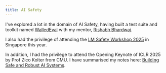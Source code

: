 ```yaml
---
title: AI Safety
---
```

I've explored a lot in the domain of AI Safety, having built a test suite and toolkit named [WalledEval](../research/walledeval.md) with my mentor, [Rishabh Bhardwaj](../people/rishabh-bhardwaj.md).

I also had the privilege of attending the [LM Safety Workshop 2025](./lmxsafety-25.md) in Singapore this year.

In addition, I had the privilege to attend the Opening Keynote of ICLR 2025 by Prof Zico Kolter from CMU. I have summarised my notes here: [Building Safe and Robust AI Systems](../talks/safe-robust-ai.md).